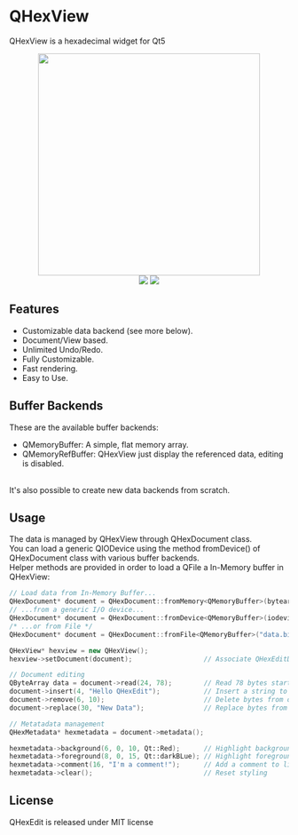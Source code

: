 QHexView
========
QHexView is a hexadecimal widget for Qt5

<p align="center">
<img height="400" src="https://raw.githubusercontent.com/Dax89/QHexEdit/master/screenshots/QHexView20220228.png"><br>
 <img src="https://img.shields.io/badge/license-MIT-8e725e.svg?style=flat-square">
 <a href="https://github.com/ellerbrock/open-source-badges/">
   <img src="https://badges.frapsoft.com/os/v1/open-source.png?v=103">
 </a>  
</p>
    
Features
-----
- Customizable data backend (see more below).
- Document/View based.
- Unlimited Undo/Redo.
- Fully Customizable.
- Fast rendering.
- Easy to Use.

Buffer Backends
-----
These are the available buffer backends:
- QMemoryBuffer: A simple, flat memory array.
- QMemoryRefBuffer: QHexView just display the referenced data, editing is disabled.<br>
<br>
It's also possible to create new data backends from scratch.

Usage
-----
The data is managed by QHexView through QHexDocument class.<br>
You can load a generic QIODevice using the method fromDevice() of QHexDocument class with various buffer backends.<br>
Helper methods are provided in order to load a QFile a In-Memory buffer in QHexView:<br>
```cpp
// Load data from In-Memory Buffer...
QHexDocument* document = QHexDocument::fromMemory<QMemoryBuffer>(bytearray);
// ...from a generic I/O device...
QHexDocument* document = QHexDocument::fromDevice<QMemoryBuffer>(iodevice);
/* ...or from File */
QHexDocument* document = QHexDocument::fromFile<QMemoryBuffer>("data.bin");

QHexView* hexview = new QHexView();
hexview->setDocument(document);                  // Associate QHexEditData with this QHexEdit

// Document editing
QByteArray data = document->read(24, 78);        // Read 78 bytes starting to offset 24
document->insert(4, "Hello QHexEdit");           // Insert a string to offset 4 
document->remove(6, 10);                         // Delete bytes from offset 6 to offset 10 
document->replace(30, "New Data");               // Replace bytes from offset 30 with the string "New Data"

// Metatadata management
QHexMetadata* hexmetadata = document->metadata();

hexmetadata->background(6, 0, 10, Qt::Red);      // Highlight background to line 6, from 0 to 10 
hexmetadata->foreground(8, 0, 15, Qt::darkBLue); // Highlight foreground to line 8, from 0 to 15
hexmetadata->comment(16, "I'm a comment!");      // Add a comment to line 16
hexmetadata->clear();                            // Reset styling
```

License
-----
QHexEdit is released under MIT license
